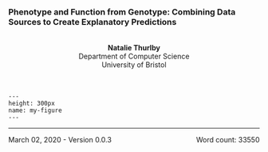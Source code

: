 
### Phenotype and Function from Genotype: Combining Data Sources to Create Explanatory Predictions

<br>

<div  style="text-align: center">
<b>Natalie Thurlby</b><br>
Department of Computer Science<br>
University of Bristol<br>
<br><br>
</div>

```{figure} ../images/bristol-alt-crest-red.png
---
height: 300px
name: my-figure
---
```
---

<div style ="text-align: center:>

A dissertation submitted to the University of Bristol in accordance with the requirements of the degree of Doctor of Philosophy (PhD) in the Faculty of Engineering.
<br>
</div>

[//]: # (TODO: See if less gross html way of doing things)
[//]: # (TODO: Check word count)

<div class = "bottom_first_page">
March 02, 2020 - Version 0.0.3
<span style="float: right;">Word count: 33550</span>
</div>

